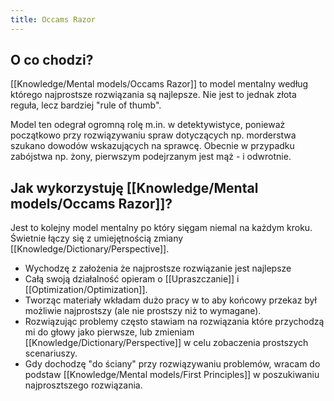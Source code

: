 ```yaml
---
title: Occams Razor
---
```


## O co chodzi? 
[[Knowledge/Mental models/Occams Razor]] to model mentalny według którego najprostsze rozwiązania są najlepsze. Nie jest to jednak złota reguła, lecz bardziej "rule of thumb". 

Model ten odegrał ogromną rolę m.in. w detektywistyce, ponieważ początkowo przy rozwiązywaniu spraw dotyczących np. morderstwa szukano dowodów wskazujących na sprawcę. Obecnie w przypadku zabójstwa np. żony, pierwszym podejrzanym jest mąż - i odwrotnie. 

## Jak wykorzystuję [[Knowledge/Mental models/Occams Razor]]?
Jest to kolejny model mentalny po który sięgam niemal na każdym kroku. Świetnie łączy się z umiejętnością zmiany [[Knowledge/Dictionary/Perspective]]. 

- Wychodzę z założenia że najprostsze rozwiązanie jest najlepsze
- Całą swoją działalność opieram o [[Upraszczanie]] i [[Optimization/Optimization]].
- Tworząc materiały wkładam dużo pracy w to aby końcowy przekaz był możliwie najprostszy (ale nie prostszy niż to wymagane).
- Rozwiązując problemy często stawiam na rozwiązania które przychodzą mi do głowy jako pierwsze, lub zmieniam [[Knowledge/Dictionary/Perspective]] w celu zobaczenia prostszych scenariuszy.
- Gdy dochodzę "do ściany" przy rozwiązywaniu problemów, wracam do podstaw [[Knowledge/Mental models/First Principles]] w poszukiwaniu najprosztszego rozwiązania.

